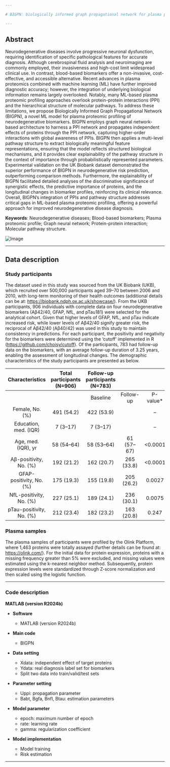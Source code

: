 ```yaml
---

# BIGPN: biologically informed graph propagational network for plasma proteomic profiling of neurodegenerative biomarkers

---
```


## Abstract
Neurodegenerative diseases involve progressive neuronal dysfunction, requiring identification of specific pathological features for accurate diagnosis. Although cerebrospinal fluid analysis and neuroimaging are commonly employed, their invasiveness and high-cost limit widespread clinical use. In contrast, blood-based biomarkers offer a non-invasive, cost-effective, and accessible alternative. Recent advances in plasma proteomics combined with machine learning (ML) have further improved diagnostic accuracy; however, the integration of underlying biological information remains largely overlooked. Notably, many ML-based plasma proteomic profiling approaches overlook protein-protein interactions (PPI) and the hierarchical structure of molecular pathways. To address these limitations, we propose Biologically Informed Graph Propagational Network (BIGPN), a novel ML model for plasma proteomic profiling of neurodegenerative biomarkers. BIGPN employs graph neural network-based architecture to harness a PPI network and propagates independent effects of proteins through the PPI network, capturing higher-order interactions with global awareness of PPIs. BIGPN then applies a multi-level pathway structure to extract biologically meaningful feature representations, ensuring that the model reflects structured biological mechanisms, and it provides clear explainability of the pathway structure in the context of importance through probabilistically represented parameters. Experimental validation on the UK Biobank dataset demonstrated the superior performance of BIGPN in neurodegenerative risk prediction, outperforming comparison methods. Furthermore, the explainability of BIGPN facilitated detailed analyses of the discriminative significance of synergistic effects, the predictive importance of proteins, and the longitudinal changes in biomarker profiles, reinforcing its clinical relevance. Overall, BIGPN’s integration of PPIs and pathway structure addresses critical gaps in ML-based plasma proteomic profiling, offering a powerful approach for improved neurodegenerative disease diagnosis.

<b>Keywords</b>: Neurodegenerative diseases; Blood-based biomarkers; Plasma proteomic profile; Graph neural network; Protein-protein interaction; Molecular pathway structure.

![Image](https://github.com/user-attachments/assets/d1d77400-0c4b-4393-b4e1-cc425d5528d0)

---

## Data description

### Study participants
The dataset used in this study was sourced from the UK Biobank (UKB), which recruited over 500,000 participants aged 39–70 between 2006 and 2010, with long-term monitoring of their health outcomes (additional details can be at: https://biobank.ndph.ox.ac.uk/showcase/). From the UKB participants, 906 individuals with complete data on four neurodegenerative biomarkers (Aβ42/40, GFAP, NfL, and pTau181) were selected for the analytical cohort. Given that higher levels of GFAP, NfL, and pTau indicate increased risk, while lower levels of Aβ42/40 signify greater risk, the reciprocal of Aβ42/40 (Aβ40/42) was used in this study to maintain consistency in predictions. For each participant, the positivity and negativity for the biomarkers were determined using the ‘cutoff’ implemented in R (https://github.com/choisy/cutoff). Of the participants, 783 had follow-up data on the biomarkers, with an average follow-up duration of 3.25 years, enabling the assessment of longitudinal changes. The demographic characteristics of the study participants are presented as below.

|      Characteristics     | Total participants (N=906) | Follow-up participants (N=783) |            |          |
|:------------------------:|:--------------------------:|:------------------------------:|:----------:|:--------:|
|                          |                            |            Baseline            |  Follow-up | P-value* |
|      Female, No. (%)     |         491 (54.2)         |          422   (53.9)          |            |     –    |
|   Education, med. (IQR)  |          7 (3–17)          |           7   (3–17)           |            |     –    |
|    Age, med. (IQR), yr   |         58 (54–64)         |           58 (53–64)           | 61 (57–67) |  <0.0001 |
|  Aβ-positivity, No. (%)  |         192 (21.2)         |           162 (20.7)           | 265 (33.8) |  <0.0001 |
| GFAP-positivity, No. (%) |         175 (19.3)         |           155 (19.8)           | 205 (26.2) |  0.0027  |
|  NfL-positivity, No. (%) |         227 (25.1)         |           189 (24.1)           | 236 (30.1) |  0.0075  |
| pTau-positivity, No. (%) |         212 (23.4)         |           182 (23.2)           | 163 (20.8) |   0.247  |

### Plasma samples
The plasma samples of participants were profiled by the Olink Platform, where 1,463 proteins were totally assayed (further details can be found at: https://olink.com/). For the initial data for protein expression, proteins with a missing frequency greater than 5% were excluded, and missing values were estimated using the k-nearest neighbor method. Subsequently, protein expression levels were standardized through Z-score normalization and then scaled using the logistic function.

---

### Code description

<b>MATLAB (version R2024b)</b>
- <b>Software</b>
  - MATLAB (version R2024b)

- <b>Main code</b>
  - BIGPN

- <b>Data setting</b>
  - Xdata: independent effect of target proteins
  - Ydata: real diagnosis label set for biomarkers
  - Split two data into train/valid/test sets

- <b>Parameter setting</b>
  - Uppi: propagation parameter
  - Babt, Bgfa, Bnfl, Btau: estimation parameters

- <b>Model parameter</b>
  - epoch: maximum number of epoch
  - rate: learning rate
  - gamma: regularization coefficient

- <b>Model implementation</b>
  - Model training
  - Risk estimation

---

